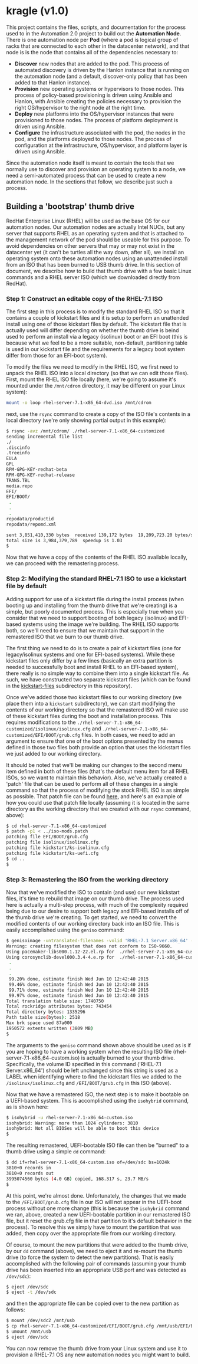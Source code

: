 # kragle (v1.0)

This project contains the files, scripts, and documentation for the process used
to in the Automation 2.0 project to build out the **Automation Node**. There is
one automation node per **Pod** (where a pod is logical group of racks that are
connected to each other in the datacenter network), and that node is is the
node that contains all of the dependencies necessary to:

* **Discover** new nodes that are added to the pod. This process of automated
discovery is driven by the Hanlon instance that is running on the automation
node (and a default, discover-only policy that has been added to that Hanlon
instance).
* **Provision** new operating systems or hypervisors to those nodes. This
process of policy-based provisioning is driven using Ansible and Hanlon, with
Ansible creating the policies necessary to provision the right OS/hypervisor to
the right node at the right time.
* **Deploy** new platforms into the OS/hypervisor instances that were
provisioned to those nodes. The process of platform deployment is driven using
Ansible.
* **Configure** the infrastructure associated with the pod, the nodes in the
pod, and the platforms deployed to those nodes. The process of configuration at
the infrastructure, OS/hypervisor, and platform layer is driven using Ansible.

Since the automation node itself is meant to contain the tools that we normally
use to discover and provision an operating system to a node, we need a
semi-automated process that can be used to create a new automation node. In the
sections that follow, we describe just such a process.

## Building a 'bootstrap' thumb drive

RedHat Enterprise Linux (RHEL) will be used as the base OS for our automation
nodes. Our automation nodes are actually Intel NUCs, but any server that
supports RHEL as an operating system and that is attached to the management
network of the pod should be useable for this purpose. To avoid dependencies on
other servers that may or may not exist in the datacenter yet (it can't be
turtles all the way down, after all), we install an operating system onto these
automation nodes using an unattended install from an ISO that has been burned to
USB thumb drive. In this section of document, we describe how to build that
thumb drive with a few basic Linux commands and a RHEL server ISO (which we
downloaded directly from RedHat).

### Step 1: Construct an editable copy of the RHEL-7.1 ISO

The first step in this process is to modify the standard RHEL ISO so that it
contains a couple of kickstart files and it is setup to perform an unattended
install using one of those kickstart files by default. The kickstart file that
is actually used will differ depending on whether the thumb drive is beind used
to perform an install via a legacy (isolinux) boot or an EFI boot (this is
because what we feel to be a more suitable, non-default, partitioning table is
used in our kickstart file and the requirements for a legacy boot system
differ from those for an EFI-boot system).

To modify the files we need to modify in the RHEL ISO, we first need to
unpack the RHEL ISO into a local directory (so that we can edit those
files). First, mount the RHEL ISO file locally (here, we're going to assume it's
mounted under the `/mnt/cdrom` directory, it may be different on your Linux
system):

```bash
mount -o loop rhel-server-7.1-x86_64-dvd.iso /mnt/cdrom
```

next, use the `rsync` command to create a copy of the ISO file's contents in a
local directory (we're only showing partial output in this example):

```bash
$ rsync -avz /mnt/cdrom/ ./rhel-server-7.1-x86_64-customized
sending incremental file list
./
.discinfo
.treeinfo
EULA
GPL
RPM-GPG-KEY-redhat-beta
RPM-GPG-KEY-redhat-release
TRANS.TBL
media.repo
EFI/
EFI/BOOT/
 .
 .
 .
repodata/productid
repodata/repomd.xml

sent 3,851,410,330 bytes  received 139,172 bytes  19,209,723.20 bytes/sec
total size is 3,984,379,789  speedup is 1.03
$
```

Now that we have a copy of the contents of the RHEL ISO available locally,
we can proceed with the remastering process.

### Step 2: Modifying the standard RHEL-7.1 ISO to use a kickstart file by default

Adding support for use of a kickstart file during the install process (when
booting up and installing from the thumb drive that we're creating) is a
simple, but poorly documented process. This is especially true when you consider
that we need to support booting of both legacy (isolinux) and EFI-based systems
using the image we're building. The RHEL ISO supports both, so we'll need to
ensure that we maintain that support in the remastered ISO that we burn to our
thumb drive.

The first thing we need to do is to create a pair of kickstart files (one for
legacy/isolinux systems and one for EFI-based systems). While these kickstart
files only differ by a few lines (basically an extra partition is needed to
successfully boot and install RHEL to an EFI-based system), there really is no
simple way to combine them into a single kickstart file. As such, we have
constructed two separate kickstart files (which can be found in the
[kickstart-files](kickstart-files) subdirectory in this repository).

Once we've added those two kickstart files to our working directory (we place
them into a `kickstart` subdirectory), we can start modifying the contents of
our working directory so that the remastered ISO will make use of these
kickstart files during the boot and installation process. This requires
modifications to the `./rhel-server-7.1-x86_64-customized/isolinux/isolinux.cfg` and
`./rhel-server-7.1-x86_64-customized/EFI/BOOT/grub.cfg` files. In both cases,
we need to add an argument to ensure that one of the boot options presented by
the menus defined in those two files both provide an option that uses the kickstart
files we just added to our working directory.

It should be noted that we'll be making our changes to the second menu item
defined in both of these files (that's the default menu item for all RHEL
ISOs, so we want to maintain this behavior). Also, we've actually created a 'patch'
file that can be used to perform all of these changes in a single command so that
the process of modifying the stock RHEL ISO is as simple as possible. That patch
file can be found [here](patch-files/iso-mods.patch), and here's an example of
how you could use that patch file locally (assuming it is located in the same
directory as the working directory that we created with our `rsync` command, above):

```bash
$ cd rhel-server-7.1-x86_64-customized
$ patch -p1 < ../iso-mods.patch
patching file EFI/BOOT/grub.cfg
patching file isolinux/isolinux.cfg
patching file kickstart/ks-isolinux.cfg
patching file kickstart/ks-uefi.cfg
$ cd ..
$
```

### Step 3: Remastering the ISO from the working directory

Now that we've modified the ISO to contain (and use) our new kickstart files,
it's time to rebuild that image on our thumb drive. The process used here is
actually a multi-step process, with much of the complexity required being due
to our desire to support both legacy and EFI-based installs off of the thumb
drive we're creating. To get started, we need to convert the modified contents
of our working directory back into an ISO file. This is easily accomplished
using the `geniso` command:

```bash
$ genisoimage -untranslated-filenames -volid 'RHEL-7.1 Server.x86_64' -J -joliet-long -rational-rock -translation-table -input-charset utf-8 -x ./lost+found -b isolinux/isolinux.bin -c isolinux/boot.cat -no-emul-boot -boot-load-size 4 -boot-info-table -eltorito-alt-boot -e images/efiboot.img -no-emul-boot -o rhel-server-7.1-x86_64-custom.iso -T ./rhel-server-7.1-x86_64-customized/ 2>&1 | tee t.t
Warning: creating filesystem that does not conform to ISO-9660.
Using pacemaker-libs000.1.12-22.el.rp for  ./rhel-server-7.1-x86_64-customized/addons/HighAvailability/pacemaker-libs-1.1.12-22.el7.i686.rpm (pacemaker-libs-1.1.12-22.el7.x86_64.rpm)
Using corosynclib-devel000.3.4-4.e.rp for  ./rhel-server-7.1-x86_64-customized/addons/HighAvailability/corosynclib-devel-2.3.4-4.el7.i686.rpm (corosynclib-devel-2.3.4-4.el7.x86_64.rpm)
 .
 .
 .
 99.20% done, estimate finish Wed Jun 10 12:42:40 2015
 99.46% done, estimate finish Wed Jun 10 12:42:40 2015
 99.71% done, estimate finish Wed Jun 10 12:42:40 2015
 99.97% done, estimate finish Wed Jun 10 12:42:40 2015
Total translation table size: 1740750
Total rockridge attributes bytes: 743454
Total directory bytes: 1335296
Path table size(bytes): 2518
Max brk space used 87a000
1950572 extents written (3809 MB)
$
```

The arguments to the `geniso` command shown above should be used as is if you
are hoping to have a working system when the resulting ISO file
(rhel-server-7.1-x86_64-custom.iso) is actually burned to your thumb drive.
Specifically, the volume ID specified in this command ('RHEL-7.1 Server.x86_64')
should be left unchanged since this string is used as a LABEL when identifying
where to find the kickstart files we added to the `/isolinux/isolinux.cfg` and
`/EFI/BOOT/grub.cfg` in this ISO (above).

Now that we have a remastered ISO, the next step is to make it bootable on a
UEFI-based system. This is accomplished using the `isohybrid` command, as is
shown here:

```bash
$ isohybrid -u rhel-server-7.1-x86_64-custom.iso
isohybrid: Warning: more than 1024 cylinders: 3810
isohybrid: Not all BIOSes will be able to boot this device
$
```

The resulting remastered, UEFI-bootable ISO file can then be "burned" to a
thumb drive using a simple `dd` command:

```bash
$ dd if=rhel-server-7.1-x86_64-custom.iso of=/dev/sdc bs=1024k
3810+0 records in
3810+0 records out
3995074560 bytes (4.0 GB) copied, 168.317 s, 23.7 MB/s
$
```

At this point, we're almost done. Unfortunately, the changes that we made
to the `/EFI/BOOT/grub.cfg` file in our ISO will not appear in the UEFI-boot
process without one more change (this is because the `isohybrid` command we ran,
above, created a new UEFI-bootable partition in our remastered ISO file, but
it reset the grub.cfg file in that partition to it's default behavior in the
process). To resolve this we simply have to mount the partition that was added,
then copy over the appropriate file from our working directory.

Of course, to mount the new partitions that were added to the thumb drive, by our
`dd` command (above), we need to eject it and re-mount the thumb drive (to force
the system to detect the new partitions). That is easily accomplished with the
following pair of commands (assuming your thumb drive has been inserted into an
appropriate USB port and was detected as `/dev/sdc`):

```bash
$ eject /dev/sdc
$ eject -t /dev/sdc
```

and then the appropriate file can be copied over to the new partition as follows:

```bash
$ mount /dev/sdc2 /mnt/usb
$ cp rhel-server-7.1-x86_64-customized/EFI/BOOT/grub.cfg /mnt/usb/EFI/BOOT/grub.cfg
$ umount /mnt/usb
$ eject /dev/sdc
```

You can now remove the thumb drive from your Linux system and use it to provision
a RHEL-7.1 OS any new automation nodes you might want to build.
